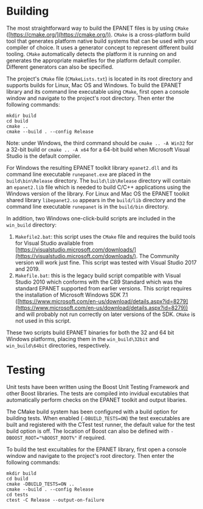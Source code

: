 # Building

The most straightforward way to build the EPANET files is by using `CMake` ([https://cmake.org/](https://cmake.org/)). `CMake` is a cross-platform build tool that generates platform native build systems that can be used with your compiler of choice. It uses a generator concept to represent different build tooling. `CMake` automatically detects the platform it is running on and generates the appropriate makefiles for the platform default compiler. Different generators can also be specified.

The project's `CMake` file (`CMakeLists.txt`) is located in its root directory and supports builds for Linux, Mac OS and Windows. To build the EPANET library and its command line executable using `CMake`, first open a console window and navigate to the project's root directory. Then enter the following commands:

```
mkdir build
cd build
cmake ..
cmake --build . --config Release
```

Note: under Windows, the third command should be `cmake .. -A Win32` for a 32-bit build or `cmake .. -A x64` for a 64-bit build when Microsoft Visual Studio is the default compiler.

For Windows the resulting EPANET toolkit library `epanet2.dll` and its command line executable `runepanet.exe` are placed in the `build\bin\Release` directory. The `build\lib\Release` directory will contain an `epanet2.lib` file which is needed to build C/C++ applications using the Windows version of the library. For Linux and Mac OS the EPANET toolkit shared library `libepanet2.so` appears in the `build/lib` directory and the command line executable `runepanet` is in the `build/bin` directory.

In addition, two Windows one-click-build scripts are included in the `win_build` directory:

1. `Makefile2.bat`: this script uses the `CMake` file and requires the build tools for Visual Studio available from [https://visualstudio.microsoft.com/downloads/](https://visualstudio.microsoft.com/downloads/). The Community version will work just fine. This script was tested with Visual Studio 2017 and 2019.
2. `Makefile.bat`: this is the legacy build script compatible with Visual Studio 2010 which conforms with the C89 Standard which was the standard EPANET supported from earlier versions. This script requires the installation of Microsoft Windows SDK 7.1 ([https://www.microsoft.com/en-us/download/details.aspx?id=8279](https://www.microsoft.com/en-us/download/details.aspx?id=8279)) and will probably not run correctly on later versions of the SDK. `CMake` is not used in this script.

These two scripts build EPANET binaries for both the 32 and 64 bit Windows platforms, placing them in the `win_build\32bit` and `win_build\64bit` directories, respectively.

# Testing

Unit tests have been written using the Boost Unit Testing Framework and other Boost libraries. The tests are compiled into invidual excutables that automatically perform checks on the EPANET toolkit and output libaries.

The CMake build system has been configured with a build option for building tests. When enabled (`-DBUILD_TESTS=ON`) the test executables are built and registered with the CTest test runner, the default value for the test build option is off. The location of Boost can also be defined with `-DBOOST_ROOT="%BOOST_ROOT%"` if required.

To build the test excuitables for the EPANET library, first open a console window and navigate to the project's root directory. Then enter the following commands:

```
mkdir build
cd build
cmake -DBUILD_TESTS=ON ..
cmake --build . --config Release
cd tests
ctest -C Release --output-on-failure
```
